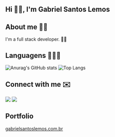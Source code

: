 ## Hi 👋🏽, I'm Gabriel Santos Lemos

## About me 👦🏽

I'm a full stack developer. 🤟🏽

## Languagens 👨🏽‍💻

![Anurag's GitHub stats](https://github-readme-stats.vercel.app/api?username=GabrielSantosLemos&count_private=true&show_icons=true)
![Top Langs](https://github-readme-stats.vercel.app/api/top-langs/?username=GabrielSantosLemos&layout=compact)

## Connect with me ✉️
[![](https://img.shields.io/badge/LinkedIn-0077B5?style=for-the-badge&logo=linkedin&logoColor=white)](https://www.linkedin.com/in/gabriel-santos-lemos-068763219)
[![](https://img.shields.io/badge/Gmail-D14836?style=for-the-badge&logo=gmail&logoColor=white)](https://mail.google.com/mail/u/0/#inbox/gabrielsantoslemos.com@gmail.com)

## Portfolio
[gabrielsantoslemos.com.br](https://www.gabrielsantoslemos.com)
